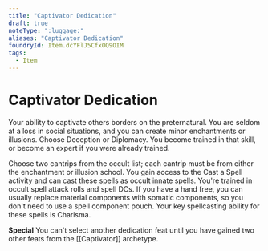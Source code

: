 ```yaml
---
title: "Captivator Dedication"
draft: true
noteType: ":luggage:"
aliases: "Captivator Dedication"
foundryId: Item.dcYFlJ5CfxOQ9OIM
tags:
  - Item
---
```


# Captivator Dedication

Your ability to captivate others borders on the preternatural. You are seldom at a loss in social situations, and you can create minor enchantments or illusions. Choose Deception or Diplomacy. You become trained in that skill, or become an expert if you were already trained.

Choose two cantrips from the occult list; each cantrip must be from either the enchantment or illusion school. You gain access to the Cast a Spell activity and can cast these spells as occult innate spells. You're trained in occult spell attack rolls and spell DCs. If you have a hand free, you can usually replace material components with somatic components, so you don't need to use a spell component pouch. Your key spellcasting ability for these spells is Charisma.

**Special** You can't select another dedication feat until you have gained two other feats from the [[Captivator]] archetype.
